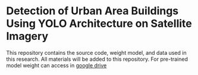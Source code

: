 # Detection of Urban Area Buildings Using YOLO Architecture on Satellite Imagery

This repository contains the source code, weight model, and data used in this research. All materials will be added to this repository.
For pre-trained model weight can access in [google drive](https://drive.google.com/drive/folders/1BdvCFUyNS-kz_0X6-jG_rQ-4qoxmZ-N0?usp=sharing)
